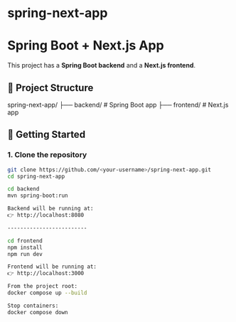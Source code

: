 # spring-next-app

# Spring Boot + Next.js App

This project has a **Spring Boot backend** and a **Next.js frontend**.

## 📂 Project Structure

spring-next-app/
├── backend/ # Spring Boot app
├── frontend/ # Next.js app


## 🚀 Getting Started

### 1. Clone the repository
```bash
git clone https://github.com/<your-username>/spring-next-app.git
cd spring-next-app

cd backend
mvn spring-boot:run

Backend will be running at:
👉 http://localhost:8080

-------------------------

cd frontend
npm install
npm run dev

Frontend will be running at:
👉 http://localhost:3000

From the project root:
docker compose up --build

Stop containers:
docker compose down